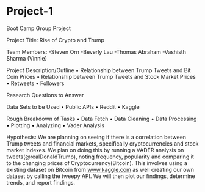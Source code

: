 # Project-1
Boot Camp Group Project




Project Title:
	Rise of Crypto and Trump

Team Members: 
-Steven Orn
-Beverly Lau
-Thomas Abraham
-Vashisth Sharma (Vinnie)

Project Description/Outline
•	Relationship between Trump Tweets and Bit Coin Prices
•	Relationship between Trump Tweets and Stock Market Prices
•	Retweets
•	Followers

Research Questions to Answer

Data Sets to be Used
•	Public APIs
•	Reddit
•	Kaggle

Rough Breakdown of Tasks
•	Data Fetch
•	Data Cleaning
•	Data Processing
•	Plotting
•	Analyzing
•	Vader Analysis


Hypothesis:
We are planning on seeing if there is a correlation between Trump tweets and financial markets, specifically cryptocurrencies and stock market indexes. We plan on doing this by running a VADER analysis on tweets(@realDonaldTrump), noting frequency, popularity and comparing it to the changing prices of Cryptocurrency(Bitcoin). This involves using a existing dataset on Bitcoin from www.kaggle.com as well creating our own dataset by calling the tweepy API. We will then plot our findings, determine trends, and report findings. 

